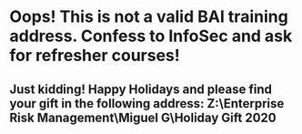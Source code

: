 # Oops! This is not a valid BAI training address. Confess to InfoSec and ask for refresher courses! 
## Just kidding! Happy Holidays and please find your gift in the following address: Z:\Enterprise Risk Management\Miguel G\Holiday Gift 2020 

